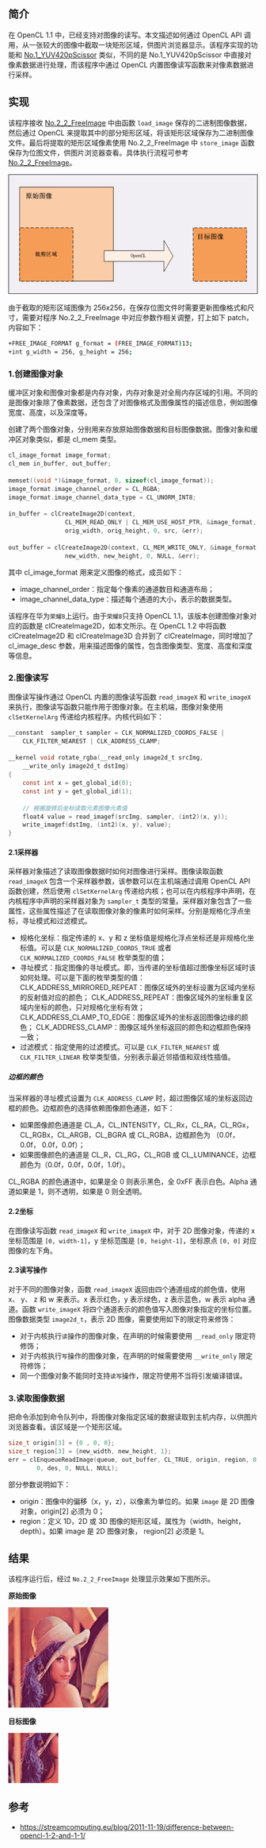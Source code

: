 ## 简介
在 OpenCL 1.1 中，已经支持对图像的读写。本文描述如何通过 OpenCL API 调用，从一张较大的图像中截取一块矩形区域，供图片浏览器显示。该程序实现的功能和 [No.1_YUV420pScissor](../tools/No.1_YUV420pScissor/YUV420pScissor.md) 类似，不同的是 No.1_YUV420pScissor 中直接对像素数据进行处理，而该程序中通过 OpenCL 内置图像读写函数来对像素数据进行采样。

## 实现
该程序接收 [No.2_2_FreeImage](../tools/No.2_2_FreeImage/FreeImage.md)  中由函数 `load_image` 保存的二进制图像数据，然后通过 OpenCL 来提取其中的部分矩形区域，将该矩形区域保存为二进制图像文件。最后将提取的矩形区域像素使用 No.2_2_FreeImage 中 `store_image` 函数保存为位图文件，供图片浏览器查看。具体执行流程可参考 [No.2_2_FreeImage](../tools/No.2_2_FreeImage/FreeImage.md)。

![](image/sampler_scissor.png)

由于截取的矩形区域图像为 256x256，在保存位图文件时需要更新图像格式和尺寸，需要对程序 No.2_2_FreeImage 中对应参数作相关调整，打上如下 patch，内容如下：
```bash
+FREE_IMAGE_FORMAT g_format = (FREE_IMAGE_FORMAT)13;
+int g_width = 256, g_height = 256;
```

### 1.创建图像对象
缓冲区对象和图像对象都是内存对象，内存对象是对全局内存区域的引用。不同的是图像对象除了像素数据，还包含了对图像格式及图像属性的描述信息，例如图像宽度、高度，以及深度等。

创建了两个图像对象，分别用来存放原始图像数据和目标图像数据。图像对象和缓冲区对象类似，都是 cl_mem 类型。
```c
cl_image_format image_format;
cl_mem in_buffer, out_buffer;

memset((void *)&image_format, 0, sizeof(cl_image_format));
image_format.image_channel_order = CL_RGBA;
image_format.image_channel_data_type = CL_UNORM_INT8;

in_buffer = clCreateImage2D(context,
                CL_MEM_READ_ONLY | CL_MEM_USE_HOST_PTR, &image_format,
                orig_width, orig_height, 0, src, &err);

out_buffer = clCreateImage2D(context, CL_MEM_WRITE_ONLY, &image_format,
                new_width, new_height, 0, NULL, &err);
```
其中 cl_image_format 用来定义图像的格式，成员如下：
- image_channel_order：指定每个像素的通道数目和通道布局；
- image_channel_data_type：描述每个通道的大小，表示的数据类型。

该程序在华为`荣耀8`上运行。由于`荣耀8`只支持 OpenCL 1.1，该版本创建图像对象对应的函数是 clCreateImage2D，如本文所示。在 OpenCL 1.2 中将函数 clCreateImage2D 和 clCreateImage3D 合并到了 clCreateImage，同时增加了 cl_image_desc 参数，用来描述图像的属性，包含图像类型、宽度、高度和深度等信息。

### 2.图像读写
图像读写操作通过 OpenCL 内置的图像读写函数 `read_imageX` 和 `write_imageX` 来执行，图像读写函数只能作用于图像对象。在主机端，图像对象使用 `clSetKernelArg` 传递给内核程序。内核代码如下：
```c
__constant  sampler_t sampler = CLK_NORMALIZED_COORDS_FALSE |
	CLK_FILTER_NEAREST | CLK_ADDRESS_CLAMP;

__kernel void rotate_rgba(__read_only image2d_t srcImg,
	__write_only image2d_t dstImg)
{
	const int x = get_global_id(0);
	const int y = get_global_id(1);

	// 根据旋转后坐标读取元素图像元素值
	float4 value = read_imagef(srcImg, sampler, (int2)(x, y));
	write_imagef(dstImg, (int2)(x, y), value);
}
```
#### 2.1采样器
采样器对象描述了读取图像数据时如何对图像进行采样。图像读取函数 `read_imageX` 包含一个采样器参数，该参数可以在主机端通过调用 OpenCL API 函数创建，然后使用 `clSetKernelArg` 传递给内核；也可以在内核程序中声明，在内核程序中声明的采样器对象为 `sampler_t` 类型的常量。采样器对象包含了一些属性，这些属性描述了在读取图像对象的像素时如何采样。分别是规格化浮点坐标，寻址模式和过滤模式。

- 规格化坐标：指定传递的 x、y 和 z 坐标值是规格化浮点坐标还是非规格化坐标值。可以是 `CLK_NORMALIZED_COORDS_TRUE` 或者 `CLK_NORMALIZED_COORDS_FALSE` 枚举类型的值；
- 寻址模式：指定图像的寻址模式。即，当传递的坐标值超过图像坐标区域时该如何处理。可以是下面的枚举类型的值：
CLK_ADDRESS_MIRRORED_REPEAT：图像区域外的坐标设置为区域内坐标的反射值对应的颜色；
CLK_ADDRESS_REPEAT：图像区域外的坐标重复区域内坐标的颜色，只对规格化坐标有效；
CLK_ADDRESS_CLAMP_TO_EDGE：图像区域外的坐标返回图像边缘的颜色；
CLK_ADDRESS_CLAMP：图像区域外坐标返回的颜色和边框颜色保持一致；
- 过滤模式：指定使用的过滤模式。可以是 `CLK_FILTER_NEAREST` 或 `CLK_FILTER_LINEAR` 枚举类型值，分别表示最近邻插值和双线性插值。

##### 边框的颜色
当采样器的寻址模式设置为 `CLK_ADDRESS_CLAMP` 时，超过图像区域的坐标返回边框的颜色。边框颜色的选择依赖图像颜色通道，如下：

- 如果图像颜色通道是 CL_A，CL_INTENSITY，CL_Rx，CL_RA，CL_RGx，CL_RGBx，CL_ARGB，CL_BGRA 或 CL_RGBA，边框颜色为 （0.0f，0.0f， 0.0f，0.0f）；
- 如果图像颜色的通道是 CL_R，CL_RG，CL_RGB 或 CL_LUMINANCE，边框颜色为（0.0f，0.0f，0.0f，1.0f）。

CL_RGBA 的颜色通道中，如果是全 0 则表示黑色，全 0xFF 表示白色。Alpha 通道如果是 1，则不透明，如果是 0 则全透明。

#### 2.2坐标
在图像读写函数 `read_imageX` 和 `write_imageX`  中，对于 2D 图像对象，传递的 x 坐标范围是 `[0, width-1]`，y 坐标范围是 `[0, height-1]`，坐标原点 `[0, 0]` 对应图像的左下角。

#### 2.3读写操作
对于不同的图像对象，函数 `read_imageX` 返回由四个通道组成的颜色值，使用 x、 y、 z 和 w 来表示。x 表示红色，y 表示绿色，z 表示蓝色，w 表示 alpha 通道。函数 `write_imageX` 将四个通道表示的颜色值写入图像对象指定的坐标位置。图像数据类型 `image2d_t`，表示 2D 图像，需要使用如下的限定符来修饰：
- 对于内核执行`读`操作的图像对象，在声明的时候需要使用 `__read_only` 限定符修饰；
- 对于内核执行`写`操作的图像对象，在声明的时候需要使用 `__write_only` 限定符修饰；
- 同一个图像对象不能同时支持`读写`操作，限定符使用不当将引发编译错误。

### 3.读取图像数据
把命令添加到命令队列中，将图像对象指定区域的数据读取到主机内存，以供图片浏览器查看。该区域是一个矩形区域。
```c
size_t origin[3] = {0 , 0, 0};
size_t region[3] = {new_width, new_height, 1};
err = clEnqueueReadImage(queue, out_buffer, CL_TRUE, origin, region, 0,
        0, des, 0, NULL, NULL);
```
部分参数说明如下：
- origin：图像中的偏移（x，y，z），以像素为单位的。如果 `image` 是 2D 图像对象，origin[2] 必须为 0；
- region：定义 1D，2D 或 3D 图像的矩形区域，属性为（width，height，depth）。如果 image 是 2D 图像对象， region[2] 必须是 1。

## 结果
该程序运行后，经过 `No.2_2_FreeImage` 处理显示效果如下图所示。

**原始图像**

<img src="image/lenna.png" width="40%" height="40%">

**目标图像**

<img src="image/lenna_target.png" width="20%" height="20%">

## 参考

- https://streamcomputing.eu/blog/2011-11-19/difference-between-opencl-1-2-and-1-1/

